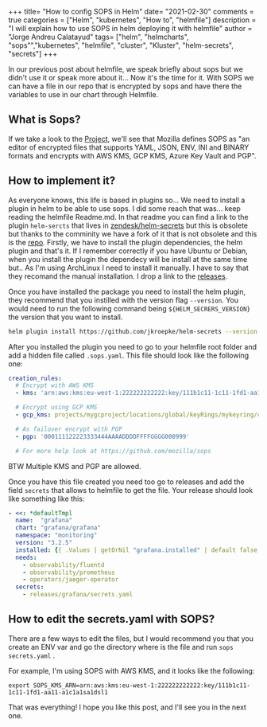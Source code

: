 +++
title= "How to config SOPS in Helm"
date= "2021-02-30"
comments = true
categories = ["Helm", "kubernetes", "How to", "helmfile"]
description = "I will explain how to use SOPS in helm deploying it with helmfile"
author = "Jorge Andreu Calatayud"
tags= ["helm", "helmcharts", "sops"","kubernetes", "helmfile", "cluster", "Kluster", "helm-secrets", "secrets"]
+++

In our previous post about helmfile, we speak briefly about sops but we didn't use it or speak more about it... Now it's the time for it. With SOPS we can have a file in our repo that is encrypted by sops and have there the variables to use in our chart through Helmfile. 


## What is Sops?
If we take a look to the [Project](https://github.com/mozilla/sops), we'll see that Mozilla defines SOPS as "an editor of encrypted files that supports YAML, JSON, ENV, INI and BINARY formats and encrypts with AWS KMS, GCP KMS, Azure Key Vault and PGP". 

## How to implement it?

As everyone knows, this life is based in plugins so... We need to install a plugin in helm to be able to use sops. I did some reach that was... keep reading the helmfile Readme.md. In that readme you can find a link to the plugin `helm-sercts` that lives in [zendesk/helm-secrets](https://github.com/zendesk/helm-secrets) but this is obsolete but thanks to the comminity we have a fork of it that is not obsolete and this is the [repo](https://github.com/jkroepke/helm-secrets).
Firstly, we have to install the plugin dependencies, the helm plugin and that's it. If I remember correctly if you have Ubuntu or Debian, when you install the plugin the dependecy will be install at the same time but.. As I'm using ArchLinux I need to install it manually. I have to say that they recomand the manual installation. I drop a link to the [releases](https://github.com/mozilla/sops/releases).

Once you have installed the package you need to install the helm plugin, they recommend that you instilled with the version flag `--version`. You would need to run the following command being `${HELM_SECRERS_VERSION}` the version that you want to install.
```bash
helm plugin install https://github.com/jkroepke/helm-secrets --version ${HELM_SECRERS_VERSION}
```

After you installed the plugin you need to go to your helmfile root folder and add a hidden file called `.sops.yaml`. This file should look like the following one:

```yaml
creation_rules:
  # Encrypt with AWS KMS
  - kms: 'arn:aws:kms:eu-west-1:222222222222:key/111b1c11-1c11-1fd1-aa11-a1c1a1sa1dsl1'

  # Encrypt using GCP KMS
  - gcp_kms: projects/mygcproject/locations/global/keyRings/mykeyring/cryptoKeys/thekey

  # As failover encrypt with PGP
  - pgp: '000111122223333444AAAADDDDFFFFGGGG000999'

  # For more help look at https://github.com/mozilla/sops
```

BTW Multiple KMS and PGP are allowed.


Once you have this file created you need too go to releases and add the field `secrets` that allows to helmfile to get the file. Your release should look like something like this: 

```yaml
- <<: *defaultTmpl
  name:  "grafana"
  chart: "grafana/grafana"
  namespace: "monitoring"
  version: "3.2.5"
  installed: {{ .Values | getOrNil "grafana.installed" | default false }}
  needs: 
    - observability/fluentd
    - observability/prometheus
    - operators/jaeger-operator
  secrets:
    - releases/grafana/secrets.yaml
```

## How to edit the secrets.yaml with SOPS?
There are a few ways to edit the files, but I would recommend you that you create an ENV var and go the directory where is the file and run `sops secrets.yaml` .

For example, I'm using SOPS with AWS KMS, and it looks like the following:

```
export SOPS_KMS_ARN=arn:aws:kms:eu-west-1:222222222222:key/111b1c11-1c11-1fd1-aa11-a1c1a1sa1dsl1
``` 


 That was everything! I hope you like this post, and I'll see you in the next one.